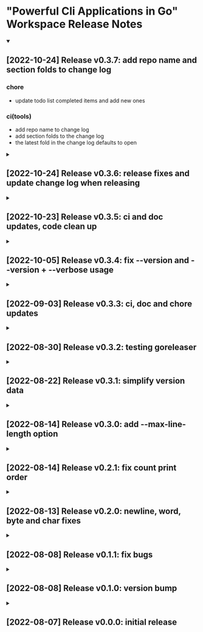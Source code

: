 # "Powerful Cli Applications in Go" Workspace Release Notes

<details open>
    <summary>
<h2> [2022-10-24] Release v0.3.7: add repo name and section folds to change log
</h2>
    </summary>

### chore

- update todo list completed items and add new ones

### ci(tools)

- add repo name to change log
- add section folds to the change log
- the latest fold in the change log defaults to open

</details>

<details>
    <summary>
<h2> [2022-10-24] Release v0.3.6: release fixes and update change log when releasing
</h2>
    </summary>

### build(deps)

- bump github.com/stretchr/testify from 1.8.0 to 1.8.1

### chore

- update todo list completed items and add new ones

### ci(tools)

- add change log update to tag-release
- add rename release mode to release-short and add mode release-full to generate a complete change log at relase time
- fix logic error in tag-release
- fix typo in tag-release

### doc

- manually add v0.3.5 change log

</details>

<details>
    <summary>
<h2> [2022-10-23] Release v0.3.5: ci and doc updates, code clean up
</h2>
    </summary>

### build(tools)

- format bash scripts with shfmt

### ci(bash)

- change reviewdog reporter to github-pr-check
- set the default run shell to bash

### ci(codeql)

- fix comment
- fix set-output deprecation notice and convert from pwsh to bash
- fix typo in comment
- set the default run shell to bash

### ci(fossa)

- add fossa test step
- add --help and list-targets output
- rename action yaml file, fix set-output deprecation notice and convert from pwsh to bash
- set the default run shell to bash

### ci(gha)

- add git hub workflow linter action
- fix set-output deprecation notice and convert from pwsh to bash
- fix typo in comment
- set the default run shell to bash

### ci(git)

- set the default run shell to bash

### ci(go)

- add coverage info to job summary
- also run all the checks when the action changes
- enable tests on windows and macos
- fix comment
- fix set-output deprecation notice and convert from pwsh to bash
- resolve issues found by actionlint
- set the default run shell to bash
- temporary fix for misspell
- upload coverage reports

### ci(hugo)

- comment clean up

### ci(links)

- change version from v1.5.0 to v1
- set the default run shell to bash

### ci(tools)

- add current release notes script
- add github action check script
- add tag-release script for automating releases
- update git-release-notes to generate a full change log
- update git-release-notes to generate a release commit message

### ci(woke)

- change reviewdog reporter to github-pr-check
- set the default run shell to bash

### doc

- add change log for existing releases
- add collapsable section in ch01 for the examples
- add collapsable sections for each chapter
- update readme to show v0.3.4 version usage

### fix

- simplify setup() with bit flags

</details>

<details>
    <summary>
<h2> [2022-10-05] Release v0.3.4: fix --version and --version + --verbose usage
</h2>
    </summary>

### build(tools)

- update build and build-all steps and remove version step

### chore

- set nvm nodejs version to lts
- update todo list

### ci(fossa)

- add fossa workflow and badge
- run when the license file, go.sum or go.mod change

### ci(hugo)

- add hugo github pages workflow
- change upload source path to ./pages-gh/public/
- install docsy dependencies
- only run on pages-pr branch
- only run on pull-requests
- only run pr workflow when on branch pages-pr
- rename workflow file from hugo to github-pages-hugo
- run hugo command(s) from the pages-gh directory

### ci(links)

- disable badge checks on svgshare.com
- ignore css files
- ignore github.io links

### ci(woke)

- add configuration file and ignore ./site/

### doc

- add codefactor badge to readme
- add Go version badge to readme
- add linux, macos, windows badges to readme
- add made with go badge to readme

### fix

- only show extra version info when the --verbose flag is used

### site

- add about page
- add chapter 01 wc page
- add hugo theme docsy
- add initial index page
- add initial skeleton with chapter 01
- reset, move from site to pages-gh
- update chapter 01

### test

- add basic TestMain(m) functions to test dirs
- add test cases for cli arg flags
- rename testCase to dataTestCase

</details>

<details>
    <summary>
<h2> [2022-09-03] Release v0.3.3: ci, doc and chore updates
</h2>
    </summary>

### chore

- add wiki submodule
- update issue templates
- update todo list

### ci(codeclimate)

- add codeclimate code coverage reporting and badges

### ci(codeql)

- add initial CodeQL workflow
- add name to stage1-setup job

### ci(go)

- add names to jobs
- fix cc-test-reporter error
- only run when Go files change

### ci(security)

- add initial dependabot.yml configuration

### doc

- add code of conduct
- add codeql badge and create a new badge row for the main checks
- add goreleaser installation and artifact build instructions
- add latest version and release badges to readme
- add security policy
- move Go Report badge to 1st badge row
- reorder badges to row1:health, row2:version, row3:check_status

### test

- add unicode tests, test both short and long arg tests

</details>

<details>
    <summary>
<h2> [2022-08-30] Release v0.3.2: testing goreleaser
</h2>
    </summary>

### ci(goreleaser)

- add initial config file

</details>

<details>
    <summary>
<h2> [2022-08-22] Release v0.3.1: simplify version data
</h2>
    </summary>

### chore

- update todo list
- update todo list
- update todo list
- update todo list

### fix

- remove gitVersion and use version instead

</details>

<details>
    <summary>
<h2> [2022-08-14] Release v0.3.0: add --max-line-length option
</h2>
    </summary>

### feat

- add option to show the maximum line length

</details>

<details>
    <summary>
<h2> [2022-08-14] Release v0.2.1: fix count print order
</h2>
    </summary>

### chore

- comment clean up

### doc

- update readme with new cli-wc output

### fix

- fix count print order (line, word, char, byte)
- make byte, char, line and word flags plural
- simplify setup() and remove flag override/exclusions

### test

- make tests easier to ready by using long cli options

</details>

<details>
    <summary>
<h2> [2022-08-13] Release v0.2.0: newline, word, byte and char fixes
</h2>
    </summary>

### build(tools)

- add release summary to release commit

### ci(go)

- add go-consistent check
- add staticcheck check
- move most go install commands to their respective step
- run gocritic check after the other linters have run
- run golangci-lint check after the other linters have run
- run gosec check after the other linters have run
- run staticcheck check after the other linters have run
- run test and coverage checks after the other linters have run

### ci(make)

- fix make clean

### feat

- add long command-line options
- add -r rune mode
- add usage help message
- let -l, -w, -c, -b be used like they are in the coreutils wc cli

### fix

- add more test cases, fix bugs with getCounts()
- add -w argument and let -b and -l override -w
- change -b to -c to match wc from coreutils
- change non-verbose output to match wc from coreutils
- change -r to -m to match wc from coreutils
- change "rune" to "char" to match coreutils wc
- change the help string for -l and -w to match wc from coreutils
- change the help string for -V to match wc from coreutils
- include new lines in byte count
- make sure Usage() shows supported flags
- properly define flags.Parse() side-effect behavior at run-time and during tests
- set -b flat to byteMode default
- simplify config object flag count mode settings
- simplify config object flag count mode settings

### test

- make it easier to share common test setup and teardown code in test files

</details>

<details>
    <summary>
<h2> [2022-08-08] Release v0.1.1: fix bugs
</h2>
    </summary>

### fix

- add a wordMode config variable to simplify things
- get rid of the side-effect friendly global logVerbose var
- include new line characters in byte count

</details>

<details>
    <summary>
<h2> [2022-08-08] Release v0.1.0: version bump
</h2>
    </summary>

### feat

- add verboseMode
- add versionMode functionality to -V flag
- add word counter
- create application skeleton
- implement byteMode counter
- implement lineMode counter

### fix

- don't allow -b and -l at the same time

### test

- fix missing test coverage - at 100%

</details>

<details>
    <summary>
<h2> [2022-08-07] Release v0.0.0: initial release
</h2>
    </summary>

### build(go)

- add initial go.mod and go.sum files

### build(tools)

- add initial Makefile and scripts

### chore

- add .editorconfig file
- add inititial go directory skeleton
- add todo list
- set coverage to 0%

### ci

- add codeowners file

### ci(bash)

- add initial bash workflow

### ci(git)

- add initial git workflow

### ci(go)

- add initial Go workflow

### ci(links)

- add initial link check workflow

### ci(woke)

- add initial woke workflow

### doc

- update readme with project intro

</details>
